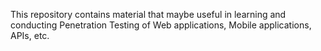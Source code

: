 This repository contains material that maybe useful in learning and conducting Penetration Testing of Web applications, Mobile applications, APIs, etc.
